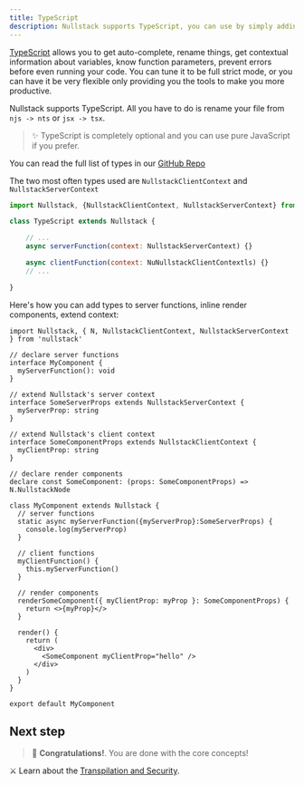 ```yaml
---
title: TypeScript
description: Nullstack supports TypeScript, you can use by simply adding the extension TSX on your components.
---
```


[TypeScript](https://www.typescriptlang.org/) allows you to get auto-complete, rename things, get contextual information about variables, know function parameters, prevent errors before even running your code. You can tune it to be full strict mode, or you can have it be very flexible only providing you the tools to make you more productive.

Nullstack supports TypeScript. All you have to do is rename your file from `njs -> nts` or `jsx -> tsx`.

> ✨ TypeScript is completely optional and you can use pure JavaScript if you prefer.

You can read the full list of types in our [GitHub Repo](https://github.com/nullstack/nullstack/tree/master/types)

The two most often types used are `NullstackClientContext` and `NullstackServerContext`

```jsx
import Nullstack, {NullstackClientContext, NullstackServerContext} from 'nullstack'

class TypeScript extends Nullstack {

    // ...
    async serverFunction(context: NullstackServerContext) {}

    async clientFunction(context: NuNullstackClientContextls) {}
    // ...

}
```

Here's how you can add types to server functions, inline render components, extend context:

```tsx
import Nullstack, { N, NullstackClientContext, NullstackServerContext } from 'nullstack'

// declare server functions
interface MyComponent {
  myServerFunction(): void
}

// extend Nullstack's server context
interface SomeServerProps extends NullstackServerContext {
  myServerProp: string
}

// extend Nullstack's client context
interface SomeComponentProps extends NullstackClientContext {
  myClientProp: string
}

// declare render components
declare const SomeComponent: (props: SomeComponentProps) => N.NullstackNode

class MyComponent extends Nullstack {
  // server functions
  static async myServerFunction({myServerProp}:SomeServerProps) {
    console.log(myServerProp)
  }

  // client functions
  myClientFunction() {
    this.myServerFunction()
  }

  // render components
  renderSomeComponent({ myClientProp: myProp }: SomeComponentProps) {
    return <>{myProp}</>
  }

  render() {
    return (
      <div>
        <SomeComponent myClientProp="hello" />
      </div>
    )
  }
}

export default MyComponent
```

## Next step

> 🎉 **Congratulations!**. You are done with the core concepts!

⚔ Learn about the [Transpilation and Security](/transpilation-and-security).